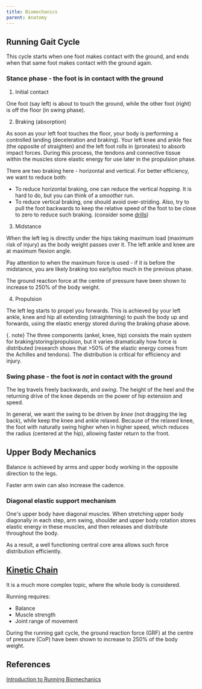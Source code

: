 ```yaml
---
title: Biomechanics
parent: Anatomy
---
```



## Running Gait Cycle

This cycle starts when one foot makes contact with the ground, and ends when that same foot makes contact with the ground again.


### Stance phase - the foot is in contact with the ground

1. Initial contact

One foot (say left) is about to touch the ground, while the other foot (right) is off the floor (in swing phase).

2. Braking (absorption)

As soon as your left foot touches the floor, your body is performing a controlled landing (deceleration and braking). Your left knee and ankle flex (the opposite of straighten) and the left foot rolls in (pronates) to absorb impact forces. During this process, the tendons and connective tissue within the muscles store elastic energy for use later in the propulsion phase.

There are two braking here - horizontal and vertical. For better efficiency, we want to reduce both:

* To reduce horizontal braking, one can reduce the vertical *hopping*. It is hard to do, but you can think of a *smoother* run.
* To reduce vertical braking, one should avoid over-striding. Also, try to pull the foot backwards to keep the relative speed of the foot to be close to zero to reduce such braking. (consider some [drills](../../warmup_cooldown/#warm-up))

3. Midstance

When the left leg is directly under the hips taking maximum load (maximum risk of injury) as the body weight passes over it. The left ankle and knee are at maximum flexion angle.

Pay attention to when the maximum force is used - if it is before the midstance, you are likely braking too early/too much in the previous phase.

The ground reaction force at the centre of pressure  have been shown to increase to 250% of the body weight.

4. Propulsion

The left leg starts to propel you forwards. This is achieved by your left ankle, knee and hip all extending (straightening) to push the body up and forwards, using the elastic energy stored during the braking phase above.


{. note}
The three components (ankel, knee, hip) consists the main system for braking/storing/propulsion, but it varies dramatically how force is distributed (research shows that >50% of the elastic energy comes from the Achilles and tendons). The distribution is critical for efficiency and injury.


### Swing phase  - the foot is *not* in contact with the ground

The leg travels freely backwards, and *swing*. The height of the heel and the returning drive of the knee depends on the power of hip extension and speed. 

In general, we want the swing to be driven by *knee* (not dragging the leg back), while keep the knee and ankle relaxed. Because of the relaxed knee, the foot with naturally swing higher when in higher speed, which reduces the radius (centered at the hip), allowing faster return to the front. 

## Upper Body Mechanics

Balance is achieved by arms and upper body working in the opposite direction to the legs. 

Faster arm swin can also increase the cadence.

### Diagonal elastic support mechanism

One's upper body have diagonal muscles. When stretching upper body diagonally in each step, arm swing, shoulder and upper body rotation stores elastic energy in these muscles, and then releases and distribute throughout the body. 

As a result, a well functioning central core area allows such force distribution efficiently.


## [Kinetic Chain](https://www.physio-pedia.com/Kinetic_Chain)

It is a much more complex topic, where the whole body is considered. 


Running requires:

* Balance
* Muscle strength
* Joint range of movement


During the running gait cycle, the ground reaction force (GRF) at the centre of pressure (CoP) have been shown to increase to 250% of the body weight.


## References

[Introduction to Running Biomechanics](https://runnersconnect.net/running-biomechanics/)